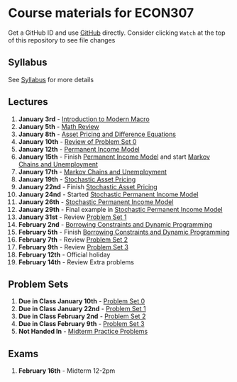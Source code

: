 # Course materials for ECON307
Get a GitHub ID and use [GitHub](https://github.com/ubcecon/tutorials/blob/master/github.md) directly. Consider clicking `Watch` at the top of this repository to see file changes

## Syllabus
See [Syllabus](syllabus.md) for more details

## Lectures
1. **January 3rd** -  [Introduction to Modern Macro](/lecture_notes/intro_to_modern_macro.pdf)
2. **January 5th** - [Math Review](/lecture_notes/math_review.pdf)
3. **January 8th** - [Asset Pricing and Difference Equations](/lecture_notes/asset_pricing_difference_equations.pdf)
4. **January 10th** - [Review of Problem Set 0](/problem_sets/problem_set_0.pdf)
5. **January 12th** - [Permanent Income Model](/lecture_notes/permanent_income.pdf)
6. **January 15th** - Finish [Permanent Income Model](/lecture_notes/permanent_income.pdf) and start [Markov Chains and Unemployment](/lecture_notes/markov_chains_unemployment.pdf)
7. **January 17th** - [Markov Chains and Unemployment](/lecture_notes/markov_chains_unemployment.pdf)
8. **January 19th** - [Stochastic Asset Pricing](/lecture_notes/stochastic_asset_pricing.pdf)
9. **January 22nd** - Finish [Stochastic Asset Pricing](/lecture_notes/stochastic_asset_pricing.pdf)
10. **January 24nd** - Started [Stochastic Permanent Income Model](/lecture_notes/stochastic_permanent_income.pdf)
11. **January 26th** - [Stochastic Permanent Income Model](/lecture_notes/stochastic_permanent_income.pdf)
12. **January 29th** - Final example in [Stochastic Permanent Income Model](/lecture_notes/stochastic_permanent_income.pdf)
13. **January 31st** - Review [Problem Set 1](/problem_sets/problem_set_1.pdf)
14. **February 2nd** - [Borrowing Constraints and Dynamic Programming](/lecture_notes/no_borrowing_dynamic_programming.pdf)
15. **February 5th** - Finish [Borrowing Constraints and Dynamic Programming](/lecture_notes/no_borrowing_dynamic_programming.pdf)
16. **February 7th** - Review [Problem Set 2](/problem_sets/problem_set_2.pdf)
17. **February 9th** - Review [Problem Set 3](/problem_sets/problem_set_3.pdf)
18. **February 12th** - Official holiday
19. **February 14th** - Review Extra problems
## Problem Sets
1. **Due in Class January 10th** - [Problem Set 0](/problem_sets/problem_set_0.pdf)
2. **Due in Class January 22nd** - [Problem Set 1](/problem_sets/problem_set_1.pdf)
3. **Due in Class February 2nd** - [Problem Set 2](/problem_sets/problem_set_2.pdf)
4. **Due in Class February 9th** - [Problem Set 3](/problem_sets/problem_set_3.pdf)
5. **Not Handed In** - [Midterm Practice Problems](/problem_sets/problem_set_3.pdf)

## Exams
1. **February 16th** - Midterm 12-2pm
